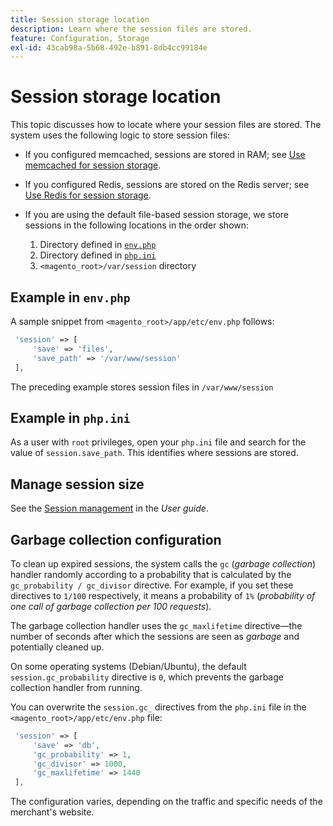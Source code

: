 ```yaml
---
title: Session storage location
description: Learn where the session files are stored.
feature: Configuration, Storage
exl-id: 43cab98a-5b68-492e-b891-8db4cc99184e
---
```

# Session storage location

This topic discusses how to locate where your session files are stored. The system uses the following logic to store session files:

- If you configured memcached, sessions are stored in RAM; see [Use memcached for session storage](memcached.md).
- If you configured Redis, sessions are stored on the Redis server; see [Use Redis for session storage](../cache/redis-session.md).
- If you are using the default file-based session storage, we store sessions in the following locations in the order shown:

  1. Directory defined in [`env.php`](#example-in-envphp)
  1. Directory defined in [`php.ini`](#example-in-phpini)
  1. `<magento_root>/var/session` directory

## Example in `env.php`

A sample snippet from `<magento_root>/app/etc/env.php` follows:

```php
 'session' => [
     'save' => 'files',
     'save_path' => '/var/www/session'
 ],
```

The preceding example stores session files in `/var/www/session`

## Example in `php.ini`

As a user with `root` privileges, open your `php.ini` file and search for the value of `session.save_path`. This identifies where sessions are stored.

## Manage session size

See the [Session management](https://experienceleague.adobe.com/en/docs/commerce-admin/systems/security/security-session-management) in the _User guide_.

## Garbage collection configuration

To clean up expired sessions, the system calls the `gc` (_garbage collection_) handler randomly according to a probability that is calculated by the `gc_probability / gc_divisor` directive. For example, if you set these directives to `1/100` respectively, it means a probability of `1%` (_probability of one call of garbage collection per 100 requests_).

The garbage collection handler uses the `gc_maxlifetime` directive—the number of seconds after which the sessions are seen as _garbage_ and potentially cleaned up.

On some operating systems (Debian/Ubuntu), the default `session.gc_probability` directive is `0`, which prevents the garbage collection handler from running.

You can overwrite the `session.gc_` directives from the `php.ini` file in the `<magento_root>/app/etc/env.php` file:

```php
 'session' => [
     'save' => 'db',
     'gc_probability' => 1,
     'gc_divisor' => 1000,
     'gc_maxlifetime' => 1440
 ],
```

The configuration varies, depending on the traffic and specific needs of the merchant's website.

